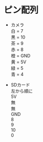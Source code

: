 # ピン配列
- カメラ  
  白 = 7  
  黒 = 10  
  茶 = 9  
  赤 = 8  
  橙 = GND  
  黄 = 5V  
  緑 = 5  
  青 = 4
  
- SDカード  
  左から順に  
  5V  
  無  
  無  
  GND  
  8  
  9  
  10  
  0
